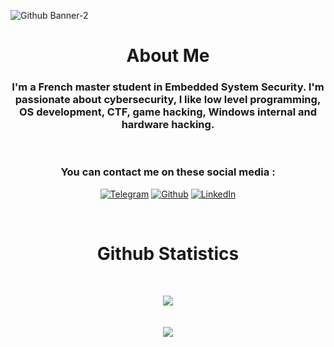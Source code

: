 ![Github Banner-2](https://user-images.githubusercontent.com/48086737/220385124-f42a1a7a-644b-48e5-98c2-aa3982a70081.png)

<div align="center">
    
# About Me
    
### I'm a French master student in Embedded System Security. I'm passionate about cybersecurity, I like low level programming, OS development, CTF, game hacking, Windows internal and hardware hacking.
    
    
<br>

### You can contact me on these social media :
    
[![Telegram](https://img.shields.io/badge/Telegram-2CA5E0?style=for-the-badge&logo=telegram&logoColor=white)](https://t.me/adamhlt)
[![Github](https://img.shields.io/badge/GitHub-100000?style=for-the-badge&logo=github&logoColor=white)](https://github.com/adamhlt)
[![LinkedIn](https://img.shields.io/badge/LinkedIn-0077B5?style=for-the-badge&logo=linkedin&logoColor=white)](https://www.linkedin.com/in/adamhlt/)

<br>

# Github Statistics
<br>
<p align="center">
    <img align="center" src="https://github-readme-stats.vercel.app/api?username=adamhlt&hide=makefile,tcl&show_icons=true&theme=dracula&hide_border=true&include_all_commits=true" />
    <br>
    <br>
    <br>
    <img align="center" src="https://github-readme-stats.vercel.app/api/top-langs/?username=adamhlt&layout=compact&theme=dracula&hide_border=true" />
    <br>
    <br>
</p>
